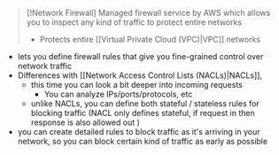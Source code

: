 
>[!Network Firewall]
>Managed firewall service by AWS which allows you to inspect any kind of traffic to protect entire networks
>- Protects entire [[Virtual Private Cloud (VPC)|VPC]] networks

- lets you define firewall rules that give you fine-grained control over network traffic
- Differences with [[Network Access Control Lists (NACLs)|NACLs]], 
	- this time you can look a bit deeper into incoming requests
		- You can analyze IPs/ports/protocols, etc
	- unlike NACLs, you can define both stateful / stateless rules for blocking traffic (NACL only defines stateful, if request in then response is also allowed out )
- you can create detailed rules to block traffic as it's arriving in your network, so you can block certain kind of traffic as early as possible